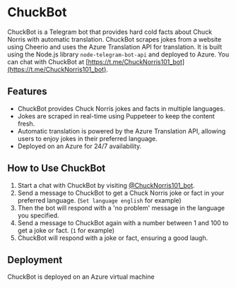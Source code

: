 # ChuckBot

ChuckBot is a Telegram bot that provides hard cold facts about Chuck Norris with automatic translation. ChuckBot scrapes jokes from a website using Cheerio and uses the Azure Translation API for translation. It is built using the Node.js library `node-telegram-bot-api` and deployed to Azure. You can chat with ChuckBot at [https://t.me/ChuckNorris101_bot](https://t.me/ChuckNorris101_bot).

## Features

- ChuckBot provides Chuck Norris jokes and facts in multiple languages.
- Jokes are scraped in real-time using Puppeteer to keep the content fresh.
- Automatic translation is powered by the Azure Translation API, allowing users to enjoy jokes in their preferred language.
- Deployed on an Azure for 24/7 availability.

## How to Use ChuckBot

1. Start a chat with ChuckBot by visiting [@ChuckNorris101_bot](https://t.me/ChuckNorris101_bot).
2. Send a message to ChuckBot to get a Chuck Norris joke or fact in your preferred language. (`Set language english` for example)
3. Then the bot will respond with a 'no problem' message in the language you specified.
4. Send a message to ChuckBot again with a number between 1 and 100 to get a joke or fact. (`1` for example)
5. ChuckBot will respond with a joke or fact, ensuring a good laugh.

## Deployment

ChuckBot is deployed on an Azure virtual machine

